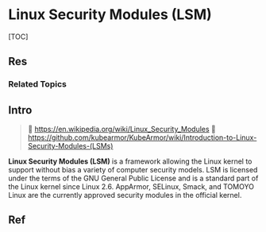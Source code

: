 # Linux Security Modules (LSM)

[TOC]



## Res
### Related Topics



## Intro
> 📎 https://en.wikipedia.org/wiki/Linux_Security_Modules
> 📎 https://github.com/kubearmor/KubeArmor/wiki/Introduction-to-Linux-Security-Modules-(LSMs)

**Linux Security Modules (LSM)** is a framework allowing the Linux kernel to support without bias a variety of computer security models. LSM is licensed under the terms of the GNU General Public License and is a standard part of the Linux kernel since Linux 2.6. AppArmor, SELinux, Smack, and TOMOYO Linux are the currently approved security modules in the official kernel.



## Ref
